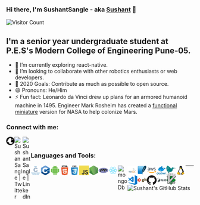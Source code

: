 ### Hi there, I'm SushantSangle - aka [Sushant][website] 👋

![Visitor Count](https://profile-counter.glitch.me/SushantSangle/count.svg)

## I'm a senior year undergraduate student at P.E.S's Modern College of Engineering Pune-05.
- 🌱 I’m currently exploring react-native.
- 👯 I’m looking to collaborate with other robotics enthusiasts or web developers.
- 🥅 2020 Goals: Contribute as much as possible to open source.
- 😄 Pronouns: He/Him
- ⚡ Fun fact:  Leonardo da Vinci drew up plans for an armored humanoid machine in 1495. Engineer Mark Rosheim has created a [functional miniature](https://www.wired.com/2004/11/davinci/) version for NASA to help colonize Mars.

### Connect with me:

[<img align="left" alt="www.sushant.xyz" width="22px" src="https://raw.githubusercontent.com/iconic/open-iconic/master/svg/globe.svg" />][website]
[<img align="left" alt="SushanSangle | Twitter" width="22px" src="https://cdn.jsdelivr.net/npm/simple-icons@v3/icons/twitter.svg" />][twitter]
[<img align="left" alt="SushantSangle | LinkedIn" width="22px" src="https://cdn.jsdelivr.net/npm/simple-icons@v3/icons/linkedin.svg" />][linkedin]

<br />

### Languages and Tools:
<img align="left" alt="" width="26px" src="" />

<img align="left" alt="C " width="26px" src="https://raw.githubusercontent.com/github/explore/master/topics/c/c.png" />
<img align="left" alt="cpp " width="26px" src="https://raw.githubusercontent.com/github/explore/master/topics/cpp/cpp.png" />
<img align="left" alt="Android " width="26px" src="https://raw.githubusercontent.com/github/explore/master/topics/android/android.png" />
<img align="left" alt="HTML " width="26px" src="https://raw.githubusercontent.com/github/explore/master/topics/html/html.png" />
<img align="left" alt="CSS " width="26px" src="https://raw.githubusercontent.com/github/explore/master/topics/css/css.png" />
<img align="left" alt="Javascript" width="26px" src="https://raw.githubusercontent.com/github/explore/master/topics/javascript/javascript.png" />
<img align="left" alt="nodejs " width="26px" src="https://raw.githubusercontent.com/github/explore/master/topics/nodejs/nodejs.png" />
<img align="left" alt="php " width="26px" src="https://raw.githubusercontent.com/github/explore/master/topics/php/php.png" />
<img align="left" alt="React " width="26px" src="https://raw.githubusercontent.com/github/explore/master/topics/react/react.png" />
<img align="left" alt="mongoDb" width="26px" src="https://avatars1.githubusercontent.com/u/45120?s=200&v=4" />
<img align="left" alt="MySQL" width="26px" src="https://raw.githubusercontent.com/github/explore/master/topics/mysql/mysql.png" />
<img align="left" alt="sqlite" width="26px" src="https://raw.githubusercontent.com/github/explore/master/topics/sqlite/sqlite.png" />
<img align="left" alt="AWS " width="26px" src="https://raw.githubusercontent.com/github/explore/80688e429a7d4ef2fca1e82350fe8e3517d3494d/topics/aws/aws.png" />
<img align="left" alt="Docker " width="26px" src="https://raw.githubusercontent.com/github/explore/80688e429a7d4ef2fca1e82350fe8e3517d3494d/topics/docker/docker.png" />
<img align="left" alt="Latex " width="26px" src="https://raw.githubusercontent.com/github/explore/80688e429a7d4ef2fca1e82350fe8e3517d3494d/topics/latex/latex.png" />
<img align="left" alt="Linux " width="26px" src="https://raw.githubusercontent.com/github/explore/80688e429a7d4ef2fca1e82350fe8e3517d3494d/topics/linux/linux.png" />
<img align="left" alt="Visual Studio Code " width="26px" src="https://raw.githubusercontent.com/github/explore/80688e429a7d4ef2fca1e82350fe8e3517d3494d/topics/visual-studio-code/visual-studio-code.png" />
<img align="left" alt="Git" width="26px" src="https://raw.githubusercontent.com/github/explore/80688e429a7d4ef2fca1e82350fe8e3517d3494d/topics/git/git.png" />
<img align="left" alt="GitHub " width="26px" src="https://raw.githubusercontent.com/github/explore/78df643247d429f6cc873026c0622819ad797942/topics/github/github.png" />
<img align="left" alt="bash " width="26px" src="https://raw.githubusercontent.com/github/explore/master/topics/bash/bash.png" />
<img align="left" alt="vim " width="26px" src="https://raw.githubusercontent.com/github/explore/80688e429a7d4ef2fca1e82350fe8e3517d3494d/topics/vim/vim.png" />


---


<img align="left" alt="Sushant's GitHub Stats" src="https://github-readme-stats.vercel.app/api?username=SushantSangle&show_icons=true&hide_border=true" />

[website]: https://www.sushant.xyz/
[twitter]: https://twitter.com/sushant_sangle1
[linkedin]: https://www.linkedin.com/in/sushant-sangle1
